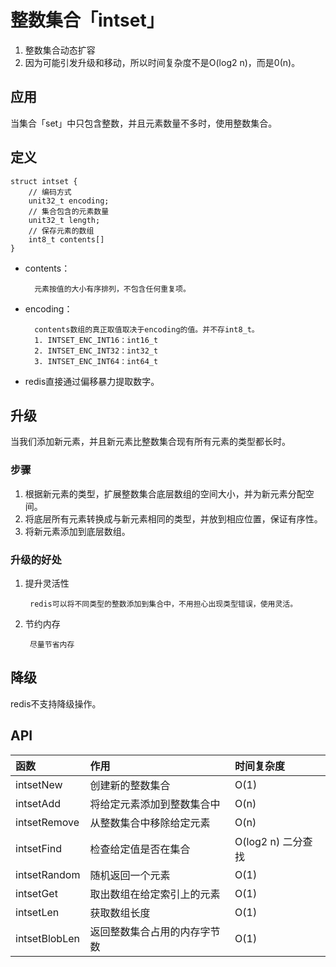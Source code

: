 # 整数集合「intset」
1. 整数集合动态扩容
2. 因为可能引发升级和移动，所以时间复杂度不是O(log2 n)，而是0(n)。

## 应用
当集合「set」中只包含整数，并且元素数量不多时，使用整数集合。

## 定义
```
struct intset {
    // 编码方式
    unit32_t encoding;
    // 集合包含的元素数量
    unit32_t length;
    // 保存元素的数组
    int8_t contents[]
}
```
- contents：

        元素按值的大小有序排列，不包含任何重复项。
- encoding：

        contents数组的真正取值取决于encoding的值。并不存int8_t。
        1. INTSET_ENC_INT16：int16_t
        2. INTSET_ENC_INT32：int32_t
        3. INTSET_ENC_INT64：int64_t
- redis直接通过偏移暴力提取数字。

## 升级
当我们添加新元素，并且新元素比整数集合现有所有元素的类型都长时。

### 步骤
1. 根据新元素的类型，扩展整数集合底层数组的空间大小，并为新元素分配空间。
2. 将底层所有元素转换成与新元素相同的类型，并放到相应位置，保证有序性。
3. 将新元素添加到底层数组。

### 升级的好处
1. 提升灵活性

        redis可以将不同类型的整数添加到集合中，不用担心出现类型错误，使用灵活。
2. 节约内存

        尽量节省内存
        
## 降级
redis不支持降级操作。

## API
函数 | 作用 | 时间复杂度
:-- | :-- | :--
intsetNew | 创建新的整数集合 | O(1)
intsetAdd | 将给定元素添加到整数集合中 | O(n)
intsetRemove | 从整数集合中移除给定元素 | O(n)
intsetFind | 检查给定值是否在集合 |  O(log2 n) 二分查找
intsetRandom | 随机返回一个元素 | O(1)
intsetGet | 取出数组在给定索引上的元素 | O(1)
intsetLen | 获取数组长度 | O(1)
intsetBlobLen | 返回整数集合占用的内存字节数 | O(1)
